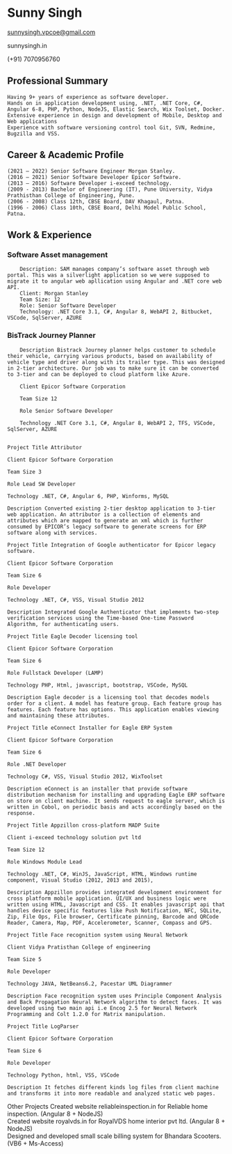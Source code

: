 # Sunny Singh 
sunnysingh.vpcoe@gmail.com

sunnysingh.in

(+91) 7070956760

## Professional Summary

	Having 9+ years of experience as software developer.
	Hands on in application development using, .NET, .NET Core, C#, Angular 6-8, PHP, Python, NodeJS, Elastic Search, Wix Toolset, Docker.
	Extensive experience in design and development of Mobile, Desktop and Web applications
	Experience with software versioning control tool Git, SVN, Redmine, Bugzilla and VSS.

## Career & Academic Profile

	(2021 – 2022) Senior Software Engineer Morgan Stanley.
	(2016 – 2021) Senior Software Developer Epicor Software.
	(2013 – 2016) Software Developer i-exceed technology.
	(2009 - 2013) Bachelor of Engineering (IT), Pune University, Vidya Prathisthan College of Engineering, Pune.
	(2006 - 2008) Class 12th, CBSE Board, DAV Khagaul, Patna.
	(1996 - 2006) Class 10th, CBSE Board, Delhi Model Public School, Patna.

## Work & Experience

### Software Asset management
        Description: SAM manages company’s software asset through web portal. This was a silverlight application so we were supposed to migrate it to angular web apllication using Angular and .NET core web API.
        Client: Morgan Stanley
        Team Size: 12
        Role: Senior Software Developer
        Technology: .NET Core 3.1, C#, Angular 8, WebAPI 2, Bitbucket, VSCode, SqlServer, AZURE

### BisTrack Journey Planner
        Description Bistrack Journey planner helps customer to schedule their vehicle, carrying various products, based on availability of vehicle type and driver along with its trailer type. This was designed in 2-tier architecture. Our job was to make sure it can be converted to 3-tier and can be deployed to cloud platform like Azure.

        Client Epicor Software Corporation

        Team Size 12

        Role Senior Software Developer

        Technology .NET Core 3.1, C#, Angular 8, WebAPI 2, TFS, VSCode, SqlServer, AZURE


    Project Title Attributor

    Client Epicor Software Corporation

    Team Size 3

    Role Lead SW Developer

    Technology .NET, C#, Angular 6, PHP, Winforms, MySQL

    Description Converted existing 2-tier desktop application to 3-tier web application. An attributor is a collection of elements and attributes which are mapped to generate an xml which is further consumed by EPICOR’s legacy software to generate screens for ERP software along with services.

    Project Title Integration of Google authenticator for Epicor legacy software.

    Client Epicor Software Corporation

    Team Size 6

    Role Developer

    Technology .NET, C#, VSS, Visual Studio 2012

    Description Integrated Google Authenticator that implements two-step verification services using the Time-based One-time Password Algorithm, for authenticating users.

    Project Title Eagle Decoder licensing tool

    Client Epicor Software Corporation

    Team Size 6

    Role Fullstack Developer (LAMP)

    Technology PHP, Html, javascript, bootstrap, VSCode, MySQL

    Description Eagle decoder is a licensing tool that decodes models order for a client. A model has feature group. Each feature group has features. Each feature has options. This application enables viewing and maintaining these attributes.

    Project Title eConnect Installer for Eagle ERP System

    Client Epicor Software Corporation

    Team Size 6

    Role .NET Developer

    Technology C#, VSS, Visual Studio 2012, WixToolset

    Description eConnect is an installer that provide software distribution mechanism for installing and upgrading Eagle ERP software on store on client machine. It sends request to eagle server, which is written in Cobol, on periodic basis and acts accordingly based on the response.

    Project Title Appzillon cross-platform MADP Suite

    Client i-exceed technology solution pvt ltd

    Team Size 12

    Role Windows Module Lead

    Technology .NET, C#, WinJS, JavaScript, HTML, Windows runtime component, Visual Studio (2012, 2013 and 2015),

    Description Appzillon provides integrated development environment for cross platform mobile application. UI/UX and business logic were written using HTML, Javascript and CSS. It enables javascript api that handles device specific features like Push Notification, NFC, SQLite, Zip, File Ops, File browser, Certificate pinning, Barcode and QRCode Reader, Camera, Map, PDF, Accelerometer, Scanner, Compass and GPS.

    Project Title Face recognition system using Neural Network

    Client Vidya Pratisthan College of engineering

    Team Size 5

    Role Developer

    Technology JAVA, NetBeans6.2, Pacestar UML Diagrammer

    Description Face recognition system uses Principle Component Analysis and Back Propagation Neural Network algorithm to detect faces. It was developed using two main api i.e Encog 2.5 for Neural Network Programming and Colt 1.2.0 for Matrix manipulation.

    Project Title LogParser

    Client Epicor Software Corporation

    Team Size 6

    Role Developer

    Technology Python, html, VSS, VSCode

    Description It fetches different kinds log files from client machine and transforms it into more readable and analyzed static web pages.

Other Projects
    Created website reliableinspection.in for Reliable home inspection. (Angular 8 + NodeJS)  
    Created website royalvds.in for RoyalVDS home interior pvt ltd. (Angular 8 + NodeJS)  
    Designed and developed small scale billing system for Bhandara Scooters. (VB6 + Ms-Access)